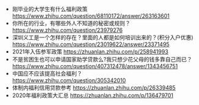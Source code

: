 * 刚毕业的大学生有什么福利政策 https://www.zhihu.com/question/68110172/answer/263163601
* 你所在的行业，有哪些外人不知道的秘密或规则？ https://www.zhihu.com/question/23979276
* 深圳义工是一个怎样的存在？里面的人都是如何培训出来的？(积分入户优惠) https://www.zhihu.com/question/23019622/answer/23371495
* 2021年入伍参军政策 https://zhuanlan.zhihu.com/p/258941993
* 不是贫困生也可以申请国家助学贷款么?我只想少花父母的钱多靠自己而已？ https://www.zhihu.com/question/407312478/answer/1343456751
* 中国应不应该提高社会福利？ https://www.zhihu.com/question/305342010
* 体制内福利信用贷款参考 https://zhuanlan.zhihu.com/p/26339485
* 2020年福利政策大汇总 https://zhuanlan.zhihu.com/p/136479701
